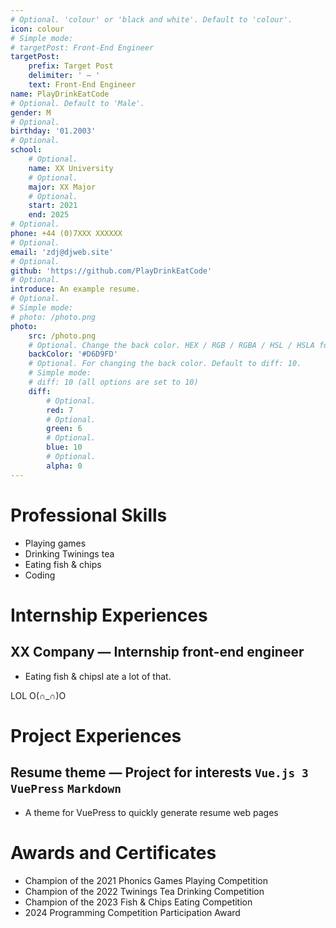```yaml
---
# Optional. 'colour' or 'black and white'. Default to 'colour'.
icon: colour
# Simple mode:
# targetPost: Front-End Engineer
targetPost:
    prefix: Target Post
    delimiter: ' — '
    text: Front-End Engineer
name: PlayDrinkEatCode
# Optional. Default to 'Male'.
gender: M
# Optional.
birthday: '01.2003'
# Optional.
school:
    # Optional.
    name: XX University
    # Optional.
    major: XX Major
    # Optional.
    start: 2021
    end: 2025
# Optional.
phone: +44 (0)7XXX XXXXXX
# Optional.
email: 'zdj@djweb.site'
# Optional.
github: 'https://github.com/PlayDrinkEatCode'
# Optional.
introduce: An example resume.
# Optional.
# Simple mode:
# photo: /photo.png
photo:
    src: /photo.png
    # Optional. Change the back color. HEX / RGB / RGBA / HSL / HSLA format.
    backColor: '#D6D9FD'
    # Optional. For changing the back color. Default to diff: 10.
    # Simple mode:
    # diff: 10 (all options are set to 10)
    diff:
        # Optional.
        red: 7
        # Optional.
        green: 6
        # Optional.
        blue: 10
        # Optional.
        alpha: 0
---
```


<!-- Replace colors (partially supported) -->
<style>
    body {
        --color: #252525;
        --tag-background: var(--color);
        --tag-color: #FFFFFF;
        --tag-hole-color: var(--tag-color);
        --tag-line-color: var(--tag-background);
    }
</style>

# Professional Skills
- Playing games
- Drinking Twinings tea
- Eating fish & chips
- Coding

# Internship Experiences
<!-- Simple mode: <Period start="09.2023"/> -->
## XX Company — Internship front-end engineer<Period start="09.2023" delimiter=" — " end="Present"/>
- Eating fish & chips<Right>I ate a lot of that.</Right>

LOL O(∩_∩)O

# Project Experiences
## Resume theme — Project for interests ```Vue.js 3``` ```VuePress``` ```Markdown```
- A theme for VuePress to quickly generate resume web pages

# Awards and Certificates
- Champion of the 2021 Phonics Games Playing Competition
- Champion of the 2022 Twinings Tea Drinking Competition
- Champion of the 2023 Fish & Chips Eating Competition
- 2024 Programming Competition Participation Award
